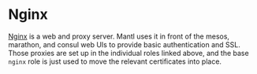 Nginx
=====

[Nginx](http://nginx.org/) is a web and proxy server. Mantl uses it in
front of the mesos, marathon, and consul web UIs to provide basic
authentication and SSL. Those proxies are set up in the individual roles
linked above, and the base `nginx` role is just used to move the
relevant certificates into place.
